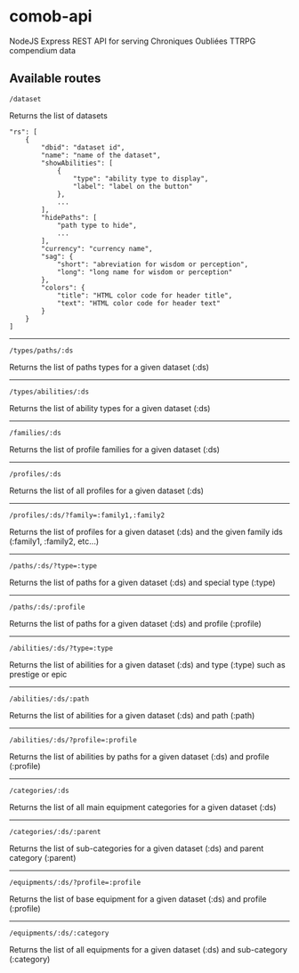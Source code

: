 # comob-api

NodeJS Express REST API for serving Chroniques Oubliées TTRPG compendium data

## Available routes

    /dataset

Returns the list of datasets

    "rs": [
        {
            "dbid": "dataset id",
            "name": "name of the dataset",
            "showAbilities": [
                {
                    "type": "ability type to display",
                    "label": "label on the button"
                },
                ...
            ],
            "hidePaths": [
                "path type to hide",
                ...
            ],
            "currency": "currency name",
            "sag": {
                "short": "abreviation for wisdom or perception",
                "long": "long name for wisdom or perception"
            },
            "colors": {
                "title": "HTML color code for header title",
                "text": "HTML color code for header text"
            }
        }
    ]

---

    /types/paths/:ds

Returns the list of paths types for a given dataset (:ds)

---

    /types/abilities/:ds

Returns the list of ability types for a given dataset (:ds)

---

    /families/:ds

Returns the list of profile families for a given dataset (:ds)

---

    /profiles/:ds

Returns the list of all profiles for a given dataset (:ds)

---

    /profiles/:ds/?family=:family1,:family2

Returns the list of profiles for a given dataset (:ds) and the given family ids (:family1, :family2, etc...)

---

    /paths/:ds/?type=:type

Returns the list of paths for a given dataset (:ds) and special type (:type)

---

    /paths/:ds/:profile

Returns the list of paths for a given dataset (:ds) and profile (:profile)

---

    /abilities/:ds/?type=:type

Returns the list of abilities for a given dataset (:ds) and type (:type) such as prestige or epic

---

    /abilities/:ds/:path

Returns the list of abilities for a given dataset (:ds) and path (:path)

---

    /abilities/:ds/?profile=:profile

Returns the list of abilities by paths for a given dataset (:ds) and profile (:profile)

---

    /categories/:ds

Returns the list of all main equipment categories for a given dataset (:ds)

---

    /categories/:ds/:parent

Returns the list of sub-categories for a given dataset (:ds) and parent category (:parent)

---

    /equipments/:ds/?profile=:profile

Returns the list of base equipment for a given dataset (:ds) and profile (:profile)

---

    /equipments/:ds/:category

Returns the list of all equipments for a given dataset (:ds) and sub-category (:category)

<!--stackedit_data:
eyJoaXN0b3J5IjpbMTQ3NDA5OTQ0NiwtNTAwMDY5NzE3LDE5OT
gzOTAwMCwtMTA4ODM0Njg4MCwxMzg5MzI0MTc4LDIyNDI2OTEw
OF19
-->
